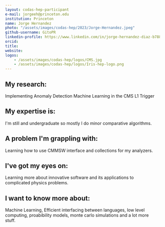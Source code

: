 ```yaml
---
layout: codas-hep-participant
e-mail: jorgeeh@princeton.edu 
institution: Princeton
name: Jorge Hernandez
photo: "/assets/images/codas-hep/2023/Jorge-Hernandez.jpeg"
github-username: GitoPR
linkedin-profile: https://www.linkedin.com/in/jorge-hernandez-diaz-b7883223a/
orcid:
title:
website:
logos:
    - /assets/images/codas-hep/logos/CMS.jpg
    - /assets/images/codas-hep/logos/Iris-hep-logo.png
---
```


## My research:
Implementing Anomaly Detection Machine Learning in the CMS L1 Trigger

## My expertise is:
I'm still and undergraduate so mostly I do minor comparative algorithms.

## A problem I'm grappling with:
Learning how to use CMMSW interface and collections for my analyzers. 

## I've got my eyes on:
Learning more about innovative software and its applications to complicated physics problems. 

## I want to know more about:
Machine Learning, Efficient interfacing between languages, low level computing, proabibility models, monte carlo simulations and a lot more stuff.  
